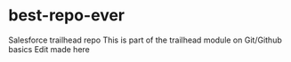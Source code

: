 # best-repo-ever
Salesforce trailhead repo
This is part of the trailhead module on Git/Github basics
Edit made here
